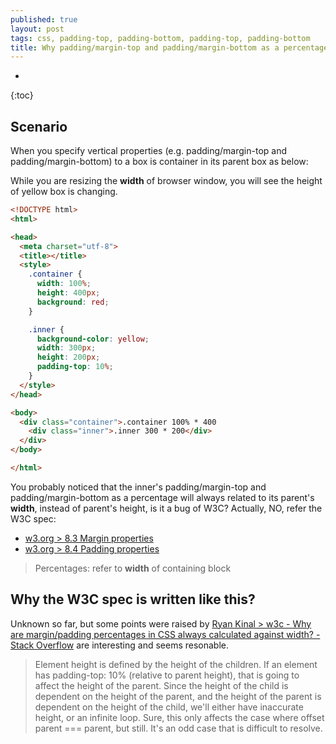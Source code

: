 ```yaml
---
published: true
layout: post
tags: css, padding-top, padding-bottom, padding-top, padding-bottom
title: Why padding/margin-top and padding/margin-bottom as a percentage related to the parent's width?
---
```


* 
{:toc}

## Scenario
When you specify vertical properties (e.g. padding/margin-top and padding/margin-bottom) to a box is container in its parent box as below:

While you are resizing the **width** of browser window, you will see the height of yellow box is changing.

```html
<!DOCTYPE html>
<html>

<head>
  <meta charset="utf-8">
  <title></title>
  <style>
    .container {
      width: 100%;
      height: 400px;
      background: red;
    }

    .inner {
      background-color: yellow;
      width: 300px;
      height: 200px;
      padding-top: 10%;
    }
  </style>
</head>

<body>
  <div class="container">.container 100% * 400
    <div class="inner">.inner 300 * 200</div>
  </div>
</body>

</html>

```

You probably noticed that the inner's padding/margin-top and padding/margin-bottom as a percentage will always related to its parent's **width**, instead of parent's height, is it a bug of W3C? Actually, NO, refer the W3C spec:

* [w3.org > 8.3 Margin properties](https://www.w3.org/TR/CSS2/box.html#margin-properties)
* [w3.org > 8.4 Padding properties](https://www.w3.org/TR/CSS2/box.html#padding-properties)

>Percentages:  	refer to **width** of containing block

## Why the W3C spec is written like this? 

Unknown so far, but some points were raised by [Ryan Kinal > w3c - Why are margin/padding percentages in CSS always calculated against width? - Stack Overflow](https://stackoverflow.com/a/11004839) are interesting and seems resonable.

>Element height is defined by the height of the children. If an element has padding-top: 10% (relative to parent height), that is going to affect the height of the parent. Since the height of the child is dependent on the height of the parent, and the height of the parent is dependent on the height of the child, we'll either have inaccurate height, or an infinite loop. Sure, this only affects the case where offset parent === parent, but still. It's an odd case that is difficult to resolve.
